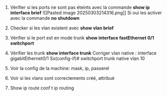 1. Vérifier si les ports ne sont pas éteints avec la commande **show ip interface brief**
   ![[Pasted image 20250303214316.png]]
   Si oui les activer avec la commande **no shutdown**
2. Checker si les vlan existent avec **show vlan brief**
3. Vérifier si le port est en mode trunk **show interface fastEthernet 0/1 switchport**
4. Vérifier les trunk **show interface trunk**
   Corriger vlan native : interface gigabitEthernet0/1 
   Sx(config-if)# switchport trunk native vlan 10


5. Voir la config de la machine: mask, ip, passerel
6. Voir si les vlans sont correctements créé, attribué
7. Show ip route
   conf t
   ip routing
